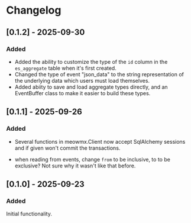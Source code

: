 # Changelog

## [0.1.2] - 2025-09-30

### Added

- Added the ability to customize the type of the `id` column in the `es_aggregate` table when it's first created.
- Changed the type of event "json_data" to the string representation of the underlying data which users must load themselves.
- Added abiity to save and load aggregate types directly, and an EventBuffer class to make it easier to build these types.

## [0.1.1] - 2025-09-26

### Added

- Several functions in meowmx.Client now accept SqlAlchemy sessions and if given won't commit the transactions.

- when reading from events, change `from` to be inclusive, to to be exclusive? Not sure why it wasn't like that before.

## [0.1.0] - 2025-09-23

### Added

Initial functionality.
